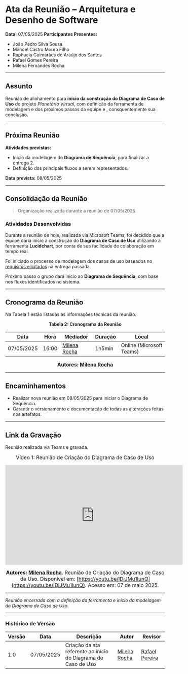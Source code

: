 # Ata da Reunião – Arquitetura e Desenho de Software

**Data:** 07/05/2025
**Participantes Presentes:**

* João Pedro Silva Sousa
* Manoel Castro Moura Filho
* Raphaela Guimarães de Araújo dos Santos
* Rafael Gomes Pereira
* Milena Fernandes Rocha

---

## Assunto

Reunião de alinhamento para **início da construção do Diagrama de Caso de Uso** do projeto *Planetário Virtual*, com definição da ferramenta de modelagem e dos próximos passos da equipe e , consquentemente sua conclusão.

---

## Próxima Reunião

**Atividades previstas:**

* Início da modelagem do **Diagrama de Sequência**,  para finalizar a entrega 2.
* Definição dos principais fluxos a serem representados.

**Data prevista:** 08/05/2025 

---

## Consolidação da Reunião

> Organização realizada durante a reunião de 07/05/2025.

### Atividades Desenvolvidas

Durante a reunião de hoje, realizada via Microsoft Teams, foi decidido que a equipe daria início à construção do **Diagrama de Caso de Uso** utilizando a ferramenta **Lucidchart**, por conta de sua facilidade de colaboração em tempo real.

Foi iniciado o processo de modelagem dos casos de uso baseados no [requisitos elicitados](https://unbarqdsw2025-1-turma02.github.io/2025.1-T02-_G7_PlanetarioVirtual_Entrega_01/#/./Base/Elicitacao/1.6.3RequisitosElicitados) na entrega passada.

Próximo passo o grupo dará início ao **Diagrama de Sequência**, com base nos fluxos identificados no sistema.

---

## Cronograma da Reunião

Na Tabela 1 estão listadas as informações técnicas da reunião.

<div align="center">

**Tabela 2: Cronograma da Reunião**

| Data       | Hora  | Mediador                                        | Duração | Local                    |
| ---------- | ----- | ----------------------------------------------- | ------- | ------------------------ |
| 07/05/2025 | 16:00 | [Milena Rocha](https://github.com/milenafrocha) | 1h5min   | Online (Microsoft Teams) |

<font size="3"><p style="text-align: center"><b>Autores: [Milena Rocha](https://github.com/milenafrocha)</b></p></font>

</div>

---

## Encaminhamentos

* Realizar nova reunião em 08/05/2025 para iniciar o Diagrama de Sequência.
* Garantir o versionamento e documentação de todas as alterações feitas nos artefatos.

---

## Link da Gravação

Reunião realizada via Teams e gravada.

<div style="text-align: center">

<font size="3"><p style="text-align: center">Vídeo 1: Reunião de Criação do Diagrama de Caso de Uso </p></font>

<iframe width="560" height="315" src="https://youtu.be/lDiJMu1lunQ" title="YouTube video player" frameborder="0" allow="accelerometer; autoplay; clipboard-write; encrypted-media; gyroscope; picture-in-picture; web-share" referrerpolicy="strict-origin-when-cross-origin" allowfullscreen></iframe>

<font size="3"><p style="text-align: center"><b>Autores: [Milena Rocha](https://github.com/milenafrocha)</b>. Reunião de Criação do Diagrama de Caso de Uso. Disponível em: <a href="https://youtu.be/lDiJMu1lunQ">[https://youtu.be/lDiJMu1lunQ](https://youtu.be/lDiJMu1lunQ)</a>. Acesso em: 07 de maio 2025.</p></font>

</div>

---

*Reunião encerrada com a definição da ferramenta e início da modelagem do Diagrama de Caso de Uso.*

---

### Histórico de Versão

| Versão | Data       | Descrição                                                 | Autor                                           | Revisor                                          |
| ------ | ---------- | --------------------------------------------------------- | ----------------------------------------------- | ------------------------------------------------ |
| 1.0    | 07/05/2025 | Criação da ata referente ao início do Diagrama de Caso de Uso | [Milena Rocha](https://github.com/milenafrocha) | [Rafael Pereira](https://github.com/rafgpereira) |

